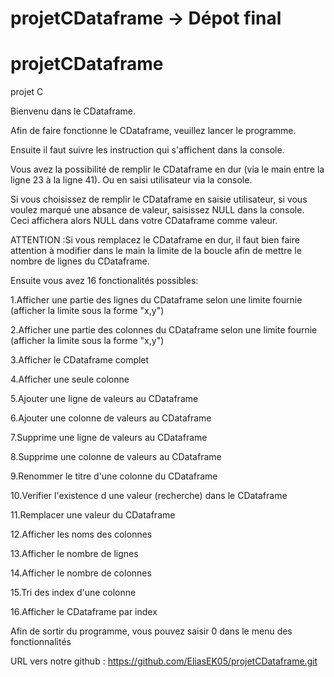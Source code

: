 # projetCDataframe -> Dépot final
# projetCDataframe
projet C 




Bienvenu dans le CDataframe.

Afin de faire fonctionne le CDataframe, veuillez lancer le programme.

Ensuite il faut suivre les instruction qui s'affichent dans la console.

Vous avez la possibilité de remplir le CDataframe en dur (via le main entre la ligne 23 à la ligne 41). Ou en saisi utilisateur via la console.

Si vous choisissez de remplir le CDataframe en saisie utilisateur, si vous voulez marqué une absance de valeur, saisissez NULL dans la console. Ceci affichera alors NULL dans votre CDataframe comme valeur.

ATTENTION :Si vous remplacez le CDataframe en dur, il faut bien faire attention à modifier dans le main la limite de la boucle afin de mettre le nombre de lignes du CDataframe.

Ensuite vous avez 16 fonctionalités possibles:

1.Afficher une partie des lignes du CDataframe selon une limite fournie (afficher la limite sous la forme "x,y")

2.Afficher une partie des colonnes du CDataframe selon une limite fournie (afficher la limite sous la forme "x,y")

3.Afficher le CDataframe complet

4.Afficher une seule colonne

5.Ajouter une ligne de valeurs au CDataframe

6.Ajouter une colonne de valeurs au CDataframe

7.Supprime une ligne de valeurs au CDataframe

8.Supprime une colonne de valeurs au CDataframe

9.Renommer le titre d'une colonne du CDataframe

10.Verifier l'existence d une valeur (recherche) dans le CDataframe

11.Remplacer une valeur du CDataframe

12.Afficher les noms des colonnes

13.Afficher le nombre de lignes

14.Afficher le nombre de colonnes

15.Tri des index d'une colonne

16.Afficher le CDataframe par index

Afin de sortir du programme, vous pouvez saisir 0 dans le menu des fonctionnalités



URL vers notre github : https://github.com/EliasEK05/projetCDataframe.git
